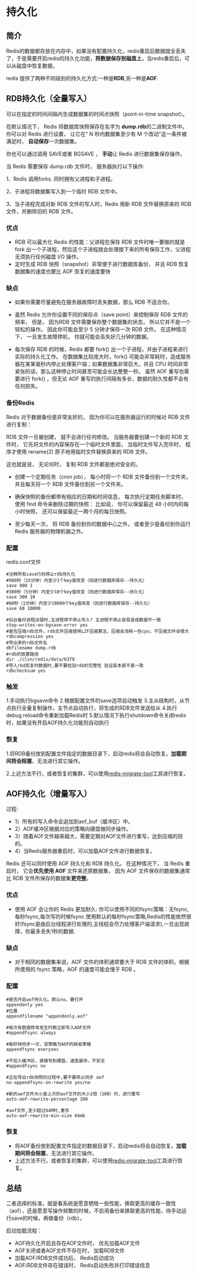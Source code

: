 # 持久化

## 简介

Redis的数据都存放在内存中，如果没有配置持久化，redis重启后数据就全丢失了，于是需要开启redis的持久化功能，**将数据保存到磁盘上**，当redis重启后，可以从磁盘中恢复数据。

redis 提供了两种不同级别的持久化方式:一种是**RDB**,另一种是**AOF**.

## RDB持久化（全量写入）

可以在指定的时间间隔内生成数据集的时间点快照（point-in-time snapshot）。

在默认情况下， Redis 将数据库快照保存在名字为 **dump.rdb**的二进制文件中。你可以对 Redis 进行设置， 让它在“ N 秒内数据集至少有 M 个改动”这一条件被满足时， **自动保存**一次数据集。

你也可以通过调用 SAVE或者 BGSAVE ， **手动**让 Redis 进行数据集保存操作。

当 Redis 需要保存 dump.rdb 文件时， 服务器执行以下操作:

1、Redis 调用forks. 同时拥有父进程和子进程。

2、子进程将数据集写入到一个临时 RDB 文件中。

3、当子进程完成对新 RDB 文件的写入时，Redis 用新 RDB 文件替换原来的 RDB 文件，并删除旧的 RDB 文件。

### 优点

- RDB 可以最大化 Redis 的性能：父进程在保存 RDB 文件时唯一要做的就是 fork 出一个子进程，然后这个子进程就会处理接下来的所有保存工作，父进程无须执行任何磁盘 I/O 操作。
- 定时生成 RDB 快照（snapshot）非常便于进行数据库备份， 并且 RDB 恢复数据集的速度也要比 AOF 恢复的速度要快

### 缺点

- 如果你需要尽量避免在服务器故障时丢失数据，那么 RDB 不适合你。


- 虽然 Redis 允许你设置不同的保存点（save point）来控制保存 RDB 文件的频率， 但是， 因为RDB 文件需要保存整个数据集的状态， 所以它并不是一个轻松的操作。 因此你可能会至少 5 分钟才保存一次 RDB 文件。 在这种情况下， 一旦发生故障停机， 你就可能会丢失好几分钟的数据。


- 每次保存 RDB 的时候，Redis 都要 fork() 出一个子进程，并由子进程来进行实际的持久化工作。 在数据集比较庞大时，fork() 可能会非常耗时，造成服务器在某某毫秒内停止处理客户端；如果数据集非常巨大，并且 CPU 时间非常紧张的话，那么这种停止时间甚至可能会长达整整一秒。 虽然 AOF 重写也需要进行 fork() ，但无论 AOF 重写的执行间隔有多长，数据的耐久性都不会有任何损失。

### 备份Redis

Redis 对于数据备份是非常友好的， 因为你可以在服务器运行的时候对 RDB 文件进行复制：

RDB 文件一旦被创建， 就不会进行任何修改。 当服务器要创建一个新的 RDB 文件时， 它先将文件的内容保存在一个临时文件里面， 当临时文件写入完毕时， 程序才使用 rename(2) 原子地用临时文件替换原来的 RDB 文件。

   这也就是说， 无论何时， 复制 RDB 文件都是绝对安全的。

- 创建一个定期任务（cron job）， 每小时将一个 RDB 文件备份到一个文件夹， 并且每天将一个 RDB 文件备份到另一个文件夹。


- 确保快照的备份都带有相应的日期和时间信息， 每次执行定期任务脚本时， 使用 find 命令来删除过期的快照： 比如说， 你可以保留最近 48 小时内的每小时快照， 还可以保留最近一两个月的每日快照。


- 至少每天一次， 将 RDB 备份到你的数据中心之外， 或者至少是备份到你运行 Redis 服务器的物理机器之外。

### 配置

redis.conf文件

```shell
#注释所有save行则停止rdb持久化
#900秒（15分钟）内至少1个key值改变（则进行数据库保存--持久化）
save 900 1
#300秒（5分钟）内至少10个key值改变（则进行数据库保存--持久化）
save 300 10
#60秒（1分钟）内至少10000个key值改变（则进行数据库保存--持久化）
save 60 10000

#后台备份进程出错时,主进程停不停止写入? 主进程不停止容易造成数据不一致
stop-writes-on-bgsave-error yes
#是否压缩rdb文件，rdb文件压缩使用LZF压缩算法，压缩会消耗一些cpu，不压缩文件会很大
rdbcompression yes
#导出来的rdb文件名
dbfilename dump.rdb
#rdb的放置路径
dir ./clsn/redis/data/6379
#导入rbd恢复时数据时,要不要检验rdb的完整性 验证版本是不是一致
rdbchecksum yes
```

### 触发

1.手动执行bgsave命令
2.根据配置文件的save选项自动触发
3.主从结构时，从节点执行全量复制操作，主节点自动执行，将生成的RDB文件发送给从
4.执行debug reload命令重新加载Redis时
5.默认情况下执行shutdown命令关闭redis时，如果没有开启AOF持久化功能则自动执行

### 恢复

1.将RDB备份放到配置文件指定的数据目录下，启动redis将会自动恢复。**加载期间将会阻塞**，无法进行其它操作。

2.上述方法不行，或者恢复的集群，可以使用[redis-migrate-tool](http://www.52wiki.cn/docs/redis/redis-1albdpdf7jgt8)工具进行恢复。

## AOF持久化（增量写入）

过程:

- 1）所有的写入命令会追加到aof_buf（缓冲区）中。
- 2）AOF缓冲区根据对应的策略向硬盘做同步操作。
- 3）随着AOF文件越来越大，需要定期对AOF文件进行重写，达到压缩的目的。
- 4）当Redis服务器重启时，可以加载AOF文件进行数据恢复。

Redis 还可以同时使用 AOF 持久化和 RDB 持久化。 在这种情况下， 当 Redis 重启时， 它会**优先使用 AOF** 文件来还原数据集， 因为 AOF 文件保存的数据集通常比 RDB 文件所保存的数据集**更完整**。

### 优点

- 使用 AOF 会让你的 Redis 更加耐久: 你可以使用不同的fsync策略：无fsync,每秒fsync,每次写的时候fsync.使用默认的每秒fsync策略,Redis的性能依然很好(fsync是由后台线程进行处理的,主线程会尽力处理客户端请求),一旦出现故障，你最多丢失1秒的数据.

### 缺点

- 对于相同的数据集来说，AOF 文件的体积通常要大于 RDB 文件的体积。根据所使用的 fsync 策略，AOF 的速度可能会慢于 RDB 。

### 配置

```shell
#是否开启aof持久化。默认no，要打开
appendonly yes
#位置
appendfilename "appendonly.aof"

#每次有数据修改发生时都立即写入AOF文件
#appendfsync always

#每秒钟同步一次，该策略为AOF的缺省策略
appendfsync everysec

#不加入缓冲区，直接写到硬盘，速度最快，不安全
#appendfsync no

#正在导出rdb快照的过程中,要不要停止同步 aof
no-appendfsync-on-rewrite yes/no

#新的aof文件大小是上次的aof文件的大小2倍（100）时，进行重写
auto-aof-rewrite-percentage 100

#aof文件,至少超过64M时,重写
auto-aof-rewrite-min-size 64mb
```

### 恢复

- 将AOF备份放到配置文件指定的数据目录下，启动redis将会自动恢复。**加载期间将会阻塞**，无法进行其它操作。
- 上述方法不行，或者恢复的集群，可以使用[redis-migrate-tool](http://www.52wiki.cn/docs/redis/redis-1albdpdf7jgt8)工具进行恢复。

## 总结

二者选择的标准，就是看系统是愿意牺牲一些性能，换取更高的缓存一致性（aof），还是愿意写操作频繁的时候，不启用备份来换取更高的性能，待手动运行save的时候，再做备份（rdb）。

启动加载流程：

- AOF持久化开启且存在AOF文件时， 优先加载AOF文件
- AOF关闭或者AOF文件不存在时， 加载RDB文件
- 加载AOF/RDB文件成功后， Redis启动成功
- AOF/RDB文件存在错误时， Redis启动失败并打印错误信息
